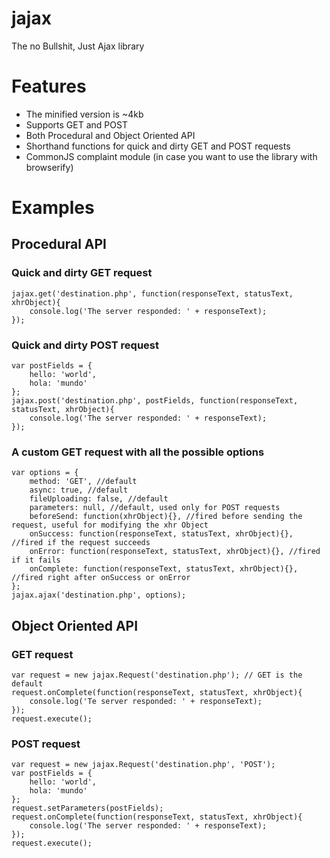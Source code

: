# jajax

The no Bullshit, Just Ajax library

# Features

* The minified version is ~4kb
* Supports GET and POST
* Both Procedural and Object Oriented API
* Shorthand functions for quick and dirty GET and POST requests
* CommonJS complaint module (in case you want to use the library with browserify)

# Examples

## Procedural API

### Quick and dirty GET request

    jajax.get('destination.php', function(responseText, statusText, xhrObject){
        console.log('The server responded: ' + responseText);
    });

### Quick and dirty POST request

    var postFields = {
        hello: 'world',
        hola: 'mundo'
    };
    jajax.post('destination.php', postFields, function(responseText, statusText, xhrObject){
        console.log('The server responded: ' + responseText);
    });

### A custom GET request with all the possible options

    var options = {
        method: 'GET', //default
        async: true, //default
        fileUploading: false, //default
        parameters: null, //default, used only for POST requests
        beforeSend: function(xhrObject){}, //fired before sending the request, useful for modifying the xhr Object
        onSuccess: function(responseText, statusText, xhrObject){}, //fired if the request succeeds
        onError: function(responseText, statusText, xhrObject){}, //fired if it fails
        onComplete: function(responseText, statusText, xhrObject){}, //fired right after onSuccess or onError
    };
    jajax.ajax('destination.php', options);

## Object Oriented API

### GET request

    var request = new jajax.Request('destination.php'); // GET is the default
    request.onComplete(function(responseText, statusText, xhrObject){
        console.log('Te server responded: ' + responseText);
    });
    request.execute();

### POST request

    var request = new jajax.Request('destination.php', 'POST');
    var postFields = {
        hello: 'world',
        hola: 'mundo'
    };
    request.setParameters(postFields);
    request.onComplete(function(responseText, statusText, xhrObject){
        console.log('The server responded: ' + responseText);
    });
    request.execute();